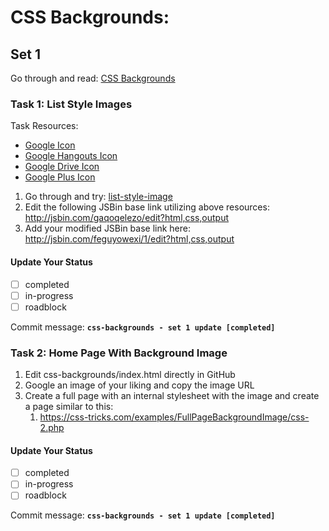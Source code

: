 # CSS Backgrounds:

## Set 1

Go through and read: <a href="http://www.htmlgoodies.com/beyond/css/article.php/3868361" target="_blank">CSS Backgrounds</a>

### Task 1: List Style Images

Task Resources:
- [Google Icon](https://cdn0.iconfinder.com/data/icons/social-flat-rounded-rects/512/google_bookmarks-16.png)
- [Google Hangouts Icon](https://cdn0.iconfinder.com/data/icons/social-flat-rounded-rects/512/google_hangouts-16.png)
- [Google Drive Icon](https://cdn0.iconfinder.com/data/icons/social-flat-rounded-rects/512/google_drive-16.png)
- [Google Plus Icon](https://cdn1.iconfinder.com/data/icons/social-shade-rounded-rects/512/google-16.png)


1. Go through and try: <a href="http://www.w3schools.com/cssref/pr_list-style-image.asp" target="_blank">list-style-image</a>
2. Edit the following JSBin base link utilizing above resources: <http://jsbin.com/gaqoqelezo/edit?html,css,output>
3. Add your modified JSBin base link here: <http://jsbin.com/feguyowexi/1/edit?html,css,output>

#### Update Your Status
- [ ] completed
- [ ] in-progress
- [ ] roadblock

Commit message: __`css-backgrounds - set 1 update [completed]`__

### Task 2: Home Page With Background Image

1. Edit css-backgrounds/index.html directly in GitHub
2. Google an image of your liking and copy the image URL
3. Create a full page with an internal stylesheet with the image and create a page similar to this:
    1. <https://css-tricks.com/examples/FullPageBackgroundImage/css-2.php> 

#### Update Your Status
- [ ] completed
- [ ] in-progress
- [ ] roadblock

Commit message: __`css-backgrounds - set 1 update [completed]`__
